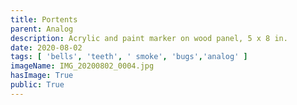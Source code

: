 ```yaml
---
title: Portents
parent: Analog
description: Acrylic and paint marker on wood panel, 5 x 8 in.
date: 2020-08-02
tags: [ 'bells', 'teeth', ' smoke', 'bugs','analog' ]
imageName: IMG_20200802_0004.jpg
hasImage: True
public: True
---
```

